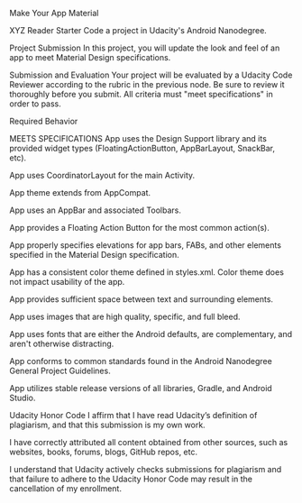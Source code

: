 Make Your App Material

XYZ Reader Starter Code a project in Udacity's Android Nanodegree.

Project Submission
In this project, you will update the look and feel of an app to meet Material Design specifications.

Submission and Evaluation
Your project will be evaluated by a Udacity Code Reviewer according to the rubric in the previous node. Be sure to review it thoroughly before you submit. All criteria must "meet specifications" in order to pass.

Required Behavior

MEETS SPECIFICATIONS
App uses the Design Support library and its provided widget types (FloatingActionButton, AppBarLayout, SnackBar, etc).

App uses CoordinatorLayout for the main Activity.

App theme extends from AppCompat.

App uses an AppBar and associated Toolbars.

App provides a Floating Action Button for the most common action(s).

App properly specifies elevations for app bars, FABs, and other elements specified in the Material Design specification.

App has a consistent color theme defined in styles.xml. Color theme does not impact usability of the app.

App provides sufficient space between text and surrounding elements.

App uses images that are high quality, specific, and full bleed.

App uses fonts that are either the Android defaults, are complementary, and aren't otherwise distracting.

App conforms to common standards found in the Android Nanodegree General Project Guidelines.

App utilizes stable release versions of all libraries, Gradle, and Android Studio.

Udacity Honor Code
 I affirm that I have read Udacity’s definition of plagiarism, and that this submission is my own work.

 I have correctly attributed all content obtained from other sources, such as websites, books, forums, blogs, GitHub repos, etc.

 I understand that Udacity actively checks submissions for plagiarism and that failure to adhere to the Udacity Honor Code may result in the cancellation of my enrollment.